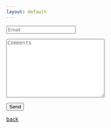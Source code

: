 ```yaml
---
layout: default
---
```


<!-- modify this form HTML and place wherever you want your form -->
<form action="https://formspree.io/f/mzbovlja" method="POST">
        <p><input type="email" name="email" placeholder="Email" required></p>
        <p><textarea name="message" rows="10" cols="30" placeholder="Comments" required></textarea></p>
        <p><button type="submit">Send</button></p>
</form>

[back](./)

